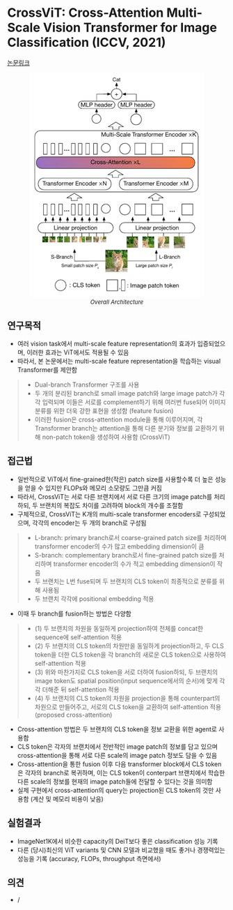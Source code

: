 # CrossViT: Cross-Attention Multi-Scale Vision Transformer for Image Classification (ICCV, 2021)

[논문링크](https://openaccess.thecvf.com/content/ICCV2021/html/Chen_CrossViT_Cross-Attention_Multi-Scale_Vision_Transformer_for_Image_Classification_ICCV_2021_paper.html)

<p align="center">
    <img width="400" alt='fig1' src="./img/01_31_01.png?raw=true"></br>
    <em><font size=2>Overall Architecture</font></em>
</p>

## 연구목적
- 여러 vision task에서 multi-scale feature representation의 효과가 입증되었으며, 이러한 효과는 ViT에서도 적용될 수 있음
- 따라서, 본 논문에서는 multi-scale feature representation을 학습하는 visual Transformer를 제안함 
> - Dual-branch Transformer 구조를 사용
> - 두 개의 분리된 branch로 small image patch와 large image patch가 각각 입력되며 이들은 서로를 complement하기 위해 여러번 fuse되어 이미지 분류를 위한 더욱 강한 표현을 생성함 (feature fusion)
> - 이러한 fusion은 cross-attention module을 통해 이루어지며, 각 Transformer branch는 attention을 통해 다른 분기와 정보를 교환하기 위해 non-patch token을 생성하여 사용함 (CrossViT)

## 접근법
- 일반적으로 ViT에서 fine-grained한(작은) patch size를 사용할수록 더 높은 성능을 얻을 수 있지만 FLOPs와 메모리 소모량도 그만큼 커짐
- 따라서, CrossViT는 서로 다른 브랜치에서 서로 다른 크기의 image patch를 처리하되, 두 브랜치의 복잡도 차이를 고려하여 block의 개수를 조절함
- 구체적으로, CrossViT는 K개의 multi-scale transformer encoders로 구성되었으며, 각각의 encoder는 두 개의 branch로 구성됨
> - L-branch: primary branch로서 coarse-grained patch size를 처리하며 transformer encoder의 수가 많고 embedding dimension이 큼
> - S-branch: complementary branch로서 fine-grained patch size를 처리하며 transformer encoder의 수가 적고 embedding dimension이 작음
> - 두 브랜치는 L번 fuse되며 두 브랜치의 CLS token이 최종적으로 분류를 위해 사용됨
> - 두 브랜치 각각에 positional embedding 적용
- 이때 두 branch를 fusion하는 방법은 다양함
> - (1) 두 브랜치의 차원을 동일하게 projection하여 전체를 concat한 sequence에 self-attention 적용
> - (2) 두 브랜치의 CLS token의 차원만을 동일하게 projection하고, 두 CLS token을 더한 CLS token을 각 branch의 새로운 CLS token으로 사용하여 self-attention 적용
> - (3) 위와 마찬가지로 CLS token을 서로 더하여 fusion하되, 두 브랜치의 image token도 spatial position(input sequence에서의 순서)에 맞게 각각 더해준 뒤 self-attention 적용
> - (4) 두 브랜치의 CLS token의 차원을 projection을 통해 counterpart의 차원으로 만들어주고, 서로의 CLS token을 교환하여 self-attention 적용 (proposed cross-attention)
- Cross-attention 방법은 두 브랜치의 CLS token을 정보 교환을 위한 agent로 사용함
- CLS token은 각자의 브랜치에서 전반적인 image patch의 정보를 담고 있으며 cross-attention을 통해 서로 다른 scale의 image patch 정보도 담을 수 있음
- Cross-attention을 통한 fusion 이후 다음 transformer block에서 CLS token은 각자의 branch로 복귀하며, 이는 CLS token이 conterpart 브랜치에서 학습한 다른 scale의 정보를 현재의 image patch들에 전달할 수 있다는 것을 의미함
- 실제 구현에서 cross-attention의 query는 projection된 CLS token의 것만 사용함 (계산 및 메모리 비용이 낮음)

## 실험결과
- ImageNet1K에서 비슷한 capacity의 DeiT보다 좋은 classification 성능 기록
- 다른 (당시)최신의 ViT variants 및 CNN 모델과 비교했을 때도 좋거나 경쟁력있는 성능을 기록 (accuracy, FLOPs, throughput 측면에서)

## 의견
- /